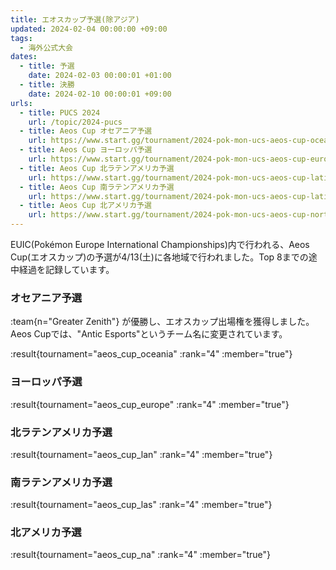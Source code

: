 ```yaml
---
title: エオスカップ予選(除アジア)
updated: 2024-02-04 00:00:00 +09:00
tags:
  - 海外公式大会
dates:
  - title: 予選
    date: 2024-02-03 00:00:01 +01:00
  - title: 決勝
    date: 2024-02-10 00:00:01 +09:00
urls:
  - title: PUCS 2024
    url: /topic/2024-pucs
  - title: Aeos Cup オセアニア予選
    url: https://www.start.gg/tournament/2024-pok-mon-ucs-aeos-cup-oceania/details
  - title: Aeos Cup ヨーロッパ予選
    url: https://www.start.gg/tournament/2024-pok-mon-ucs-aeos-cup-europe/details
  - title: Aeos Cup 北ラテンアメリカ予選
    url: https://www.start.gg/tournament/2024-pok-mon-ucs-aeos-cup-latin-america-north/details
  - title: Aeos Cup 南ラテンアメリカ予選
    url: https://www.start.gg/tournament/2024-pok-mon-ucs-aeos-cup-latin-america-south/details
  - title: Aeos Cup 北アメリカ予選
    url: https://www.start.gg/tournament/2024-pok-mon-ucs-aeos-cup-north-america/details
---
```


EUIC(Pokémon Europe International Championships)内で行われる、Aeos Cup(エオスカップ)の予選が4/13(土)に各地域で行われました。Top 8までの途中経過を記録しています。

<!-- more -->

### オセアニア予選

:team{n="Greater Zenith"} が優勝し、エオスカップ出場権を獲得しました。Aeos Cupでは、"Antic Esports"というチーム名に変更されています。

:result{tournament="aeos_cup_oceania" :rank="4" :member="true"}

### ヨーロッパ予選

:result{tournament="aeos_cup_europe" :rank="4" :member="true"}

### 北ラテンアメリカ予選

:result{tournament="aeos_cup_lan" :rank="4" :member="true"}

### 南ラテンアメリカ予選

:result{tournament="aeos_cup_las" :rank="4" :member="true"}

### 北アメリカ予選

:result{tournament="aeos_cup_na" :rank="4" :member="true"}